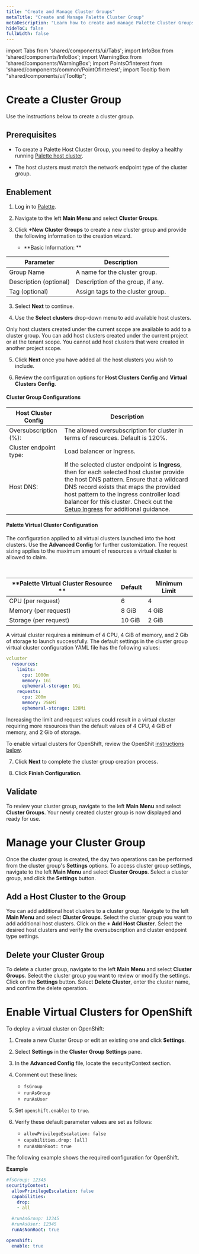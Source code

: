 ```yaml
---
title: "Create and Manage Cluster Groups"
metaTitle: "Create and Manage Palette Cluster Group"
metaDescription: "Learn how to create and manage Palette Cluster Groups"
hideToC: false
fullWidth: false
---
```


import Tabs from 'shared/components/ui/Tabs';
import InfoBox from 'shared/components/InfoBox';
import WarningBox from 'shared/components/WarningBox';
import PointsOfInterest from 'shared/components/common/PointOfInterest';
import Tooltip from "shared/components/ui/Tooltip";

# Create a Cluster Group

Use the instructions below to create a cluster group.



## Prerequisites

* To create a Palette Host Cluster Group, you need to deploy a healthy running [Palette host cluster](/clusters). 


* The host clusters must match the network endpoint type of the cluster group.


## Enablement

1. Log in to [Palette](https://console.spectrocloud.com).


2. Navigate to the left **Main Menu** and select **Cluster Groups**.


2. Click **+New Cluster Groups** to create a new cluster group and provide the following information to the creation wizard.


   * **Basic Information: **

  |         Parameter           | Description  |
  |-------------------------------|-----------------|
  |Group Name                 | A name for the cluster group.|
  |Description (optional)   | Description of the group, if any. | 
  |Tag (optional)               | Assign tags to the cluster group.|


3. Select **Next** to continue.



4. Use the **Select clusters** drop-down menu to add available host clusters. 
 
<InfoBox>

 Only host clusters created under the current scope are available to add to a cluster group. You can add host clusters created under the current project or at the tenant scope. You cannot add host clusters that were created in another project scope.


</InfoBox>

5. Click **Next** once you have added all the host clusters you wish to include.


6. Review the configuration options for **Host Clusters Config** and **Virtual Clusters Config**.


#### Cluster Group Configurations

    
|**Host Cluster Config**        |        **Description**                    |
|--------------------------------------|-------------------------------------------|
|Oversubscription (%):                 | The allowed oversubscription for cluster in terms of resources. Default is 120%.|
|Cluster endpoint type:                | Load balancer or Ingress.|
|Host DNS:                             | If the selected cluster endpoint is **Ingress**, then for each selected host cluster provide the host DNS pattern. Ensure that a wildcard DNS record exists that maps the provided host pattern to the ingress controller load balancer for this cluster. Check out the [Setup Ingress](/clusters/cluster-groups/ingress-cluster-group) for additional guidance.|


#### Palette Virtual Cluster Configuration

The configuration applied to all virtual clusters launched into the host clusters. Use the **Advanced Config** for further customization. The request sizing applies to the maximum amount of resources a virtual cluster is allowed to claim.

<br />

|**Palette Virtual Cluster Resource ** | **Default**   |**Minimum Limit**|
|------------------------------|-------------------|-----------------|
|CPU (per request)             | 6                 | 4               |
| Memory (per request)         | 8 GiB             | 4 GiB           |
| Storage (per request)        | 10 GiB            | 2 GiB           |


<WarningBox>

A virtual cluster requires a minimum of 4 CPU, 4 GiB of memory, and 2 Gib of storage to launch successfully. The default settings in the cluster group virtual cluster configuration YAML file has the following values:

```yaml
vcluster
  resources:
    limits:
      cpu: 1000m
      memory: 1Gi
      ephemeral-storage: 1Gi
    requests:
      cpu: 200m
      memory: 256Mi
      ephemeral-storage: 128Mi
```

Increasing the limit and request values could result in a virtual cluster requiring more resources than the default values of 4 CPU, 4 GiB of memory, and 2 Gib of storage.

</WarningBox>

To enable virtual clusters for OpenShift, review the OpenShit [instructions below](#enable-virtual-cluster-for-openshift). 


7. Click **Next** to complete the cluster group creation process.


8. Click **Finish Configuration**.

## Validate

To review your cluster group, navigate to the left **Main Menu** and select **Cluster Groups**. Your newly created cluster group is now displayed and ready for use. 


# Manage your Cluster Group

Once the cluster group is created, the day two operations can be performed from the cluster group's **Settings** options. To access cluster group settings, navigate to the left **Main Menu** and select **Cluster Groups**. Select a cluster group, and click the **Settings** button.


## Add a Host Cluster to the Group

You can add additional host clusters to a cluster group. Navigate to the left **Main Menu** and select **Cluster Groups**. Select the cluster group you want to add additional host clusters. Click on the **+ Add Host Cluster**. Select the desired host clusters and verify the oversubscription and cluster endpoint type settings.

## Delete your Cluster Group

To delete a cluster group, navigate to the left **Main Menu** and select **Cluster Groups**. Select the cluster group you want to review or modify the settings. Click on the **Settings** button. Select **Delete Cluster**, enter the cluster name, and confirm the delete operation.


# Enable Virtual Clusters for OpenShift 

To deploy a virtual cluster on OpenShift:


1. Create a new Cluster Group or edit an existing one and click **Settings**.


2. Select **Settings** in the **Cluster Group Settings** pane.


3. In the **Advanced Config** file, locate the securityContext section.


4. Comment out these lines: 

    * ``fsGroup``
    * ``runAsGroup``
    * ``runAsUser``
    
4. Set `openshift.enable:` to  `true`.  


5. Verify these default parameter values are set as follows:   

    * ``allowPrivilegeEscalation: false``
    * ``capabilities.drop: [all]``
    * ``runAsNonRoot: true``

The following example shows the required configuration for OpenShift.

**Example**


```yaml 
#fsGroup: 12345
securityContext:
  allowPrivilegeEscalation: false
  capabilities:
    drop:
    - all
  
  #runAsGroup: 12345
  #runAsUser: 12345
  runAsNonRoot: true

openshift:
  enable: true
```



<br />
